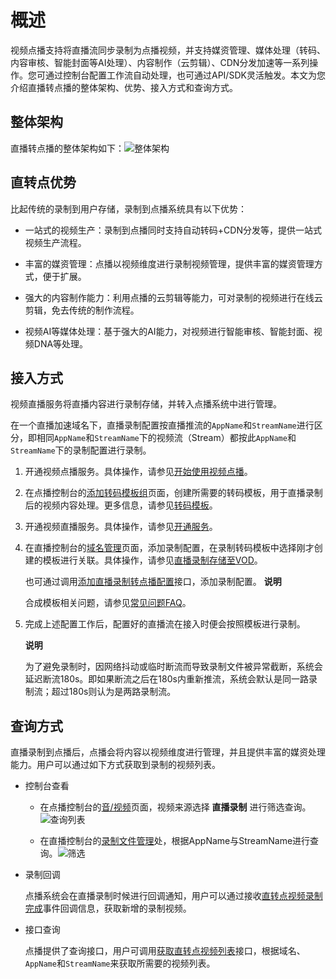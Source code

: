 概述 
=======================

视频点播支持将直播流同步录制为点播视频，并支持媒资管理、媒体处理（转码、内容审核、智能封面等AI处理）、内容制作（云剪辑）、CDN分发加速等一系列操作。您可通过控制台配置工作流自动处理，也可通过API/SDK灵活触发。本文为您介绍直播转点播的整体架构、优势、接入方式和查询方式。

整体架构 
-------------------------

直播转点播的整体架构如下：![整体架构](https://static-aliyun-doc.oss-accelerate.aliyuncs.com/assets/img/zh-CN/8230326061/p183806.png)

直转点优势 
--------------------------

比起传统的录制到用户存储，录制到点播系统具有以下优势：

* 一站式的视频生产：录制到点播同时支持自动转码+CDN分发等，提供一站式视频生产流程。

  

* 丰富的媒资管理：点播以视频维度进行录制视频管理，提供丰富的媒资管理方式，便于扩展。

  

* 强大的内容制作能力：利用点播的云剪辑等能力，可对录制的视频进行在线云剪辑，免去传统的制作流程。

  

* 视频AI等媒体处理：基于强大的AI能力，对视频进行智能审核、智能封面、视频DNA等处理。

  




接入方式 
-------------------------

视频直播服务将直播内容进行录制存储，并转入点播系统中进行管理。

在一个直播加速域名下，直播录制配置按直播推流的`AppName`和`StreamName`进行区分，即相同`AppName`和`StreamName`下的视频流（Stream）都按此`AppName`和`StreamName`下的录制配置进行录制。 

1. 开通视频点播服务。具体操作，请参见[开始使用视频点播](/intl.zh-CN/快速入门/开始使用视频点播.md)。

   

2. 在点播控制台的[添加转码模板组](https://vod.console.aliyun.com/#/settings/transcode/add)页面，创建所需要的转码模板，用于直播录制后的视频内容处理。更多信息，请参见[转码模板](/intl.zh-CN/开发指南/媒体处理/音视频转码.md)。

   

3. 开通视频直播服务。具体操作，请参见[开通服务](/intl.zh-CN/产品计费/计费相关操作/开通与购买视频直播.md)。

   

4. 在直播控制台的[域名管理](https://live.console.aliyun.com//domain/list#/domain/list)页面，添加录制配置，在录制转码模板中选择刚才创建的模板进行关联。具体操作，请参见[直播录制存储至VOD](/intl.zh-CN/控制台指南/域名管理/录制管理/录制存储至VOD.md)。

   也可通过调用[添加直播录制转点播配置](/intl.zh-CN/API参考/直播录制存储至VOD/添加直播录制转点播配置.md)接口，添加录制配置。
   **说明**

   合成模板相关问题，请参见[常见问题FAQ](/intl.zh-CN/开发指南/直播转点播/常见问题FAQ.md)。
   

5. 完成上述配置工作后，配置好的直播流在接入时便会按照模板进行录制。

   **说明**

   为了避免录制时，因网络抖动或临时断流而导致录制文件被异常截断，系统会延迟断流180s。即如果断流之后在180s内重新推流，系统会默认是同一路录制流；超过180s则认为是两路录制流。
   




查询方式 
-------------------------

直播录制到点播后，点播会将内容以视频维度进行管理，并且提供丰富的媒资处理能力。用户可以通过如下方式获取到录制的视频列表。

* 控制台查看

  * 在点播控制台的[音/视频](https://vod.console.aliyun.com/?/media/video/list#/media/video/list)页面，视频来源选择 **直播录制** 进行筛选查询。![查询列表](https://static-aliyun-doc.oss-accelerate.aliyuncs.com/assets/img/zh-CN/9230326061/p183815.png)

    
  
  * 在直播控制台的[录制文件管理](https://live.console.aliyun.com/#/live/record)处，根据AppName与StreamName进行查询。![筛选](https://static-aliyun-doc.oss-accelerate.aliyuncs.com/assets/img/zh-CN/9230326061/p183816.png)

    
  

  

* 录制回调

  点播系统会在直播录制时候进行回调通知，用户可以通过接收[直转点视频录制完成](/intl.zh-CN/开发指南/事件通知/事件列表/直转点视频录制完成.md)事件回调信息，获取新增的录制视频。
  

* 接口查询

  点播提供了查询接口，用户可调用[获取直转点视频列表](/intl.zh-CN/服务端API/直播转点播/获取直转点视频列表.md)接口，根据域名、`AppName`和`StreamName`来获取所需要的视频列表。
  



